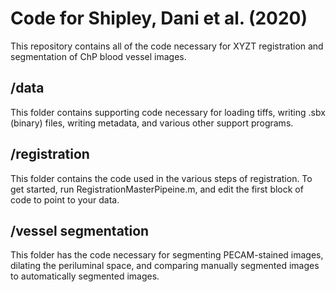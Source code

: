 # Code for Shipley, Dani et al. (2020)

This repository contains all of the code necessary for XYZT registration and segmentation of ChP blood vessel images.

## /data
This folder contains supporting code necessary for loading tiffs, writing .sbx (binary) files, writing metadata, and various other support programs.

## /registration
This folder contains the code used in the various steps of registration. To get started, run RegistrationMasterPipeine.m, and edit the first block of code to point to your data.

## /vessel segmentation
This folder has the code necessary for segmenting PECAM-stained images, dilating the periluminal space, and comparing manually segmented images to automatically segmented images.

